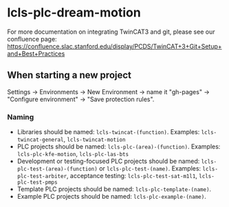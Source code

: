 # lcls-plc-dream-motion


For more documentation on integrating TwinCAT3 and git, please see our confluence page:
https://confluence.slac.stanford.edu/display/PCDS/TwinCAT+3+Git+Setup+and+Best+Practices

## When starting a new project



Settings -> Environments -> New Environment -> name it "gh-pages" -> "Configure environment" -> "Save protection rules".

### Naming

* Libraries should be named: ``lcls-twincat-(function)``. Examples: ``lcls-twincat-general``, ``lcls-twincat-motion``
* PLC projects should be named: ``lcls-plc-(area)-(function)``. Examples: ``lcls-plc-kfe-motion``, ``lcls-plc-las-bts``
* Development or testing-focused PLC projects should be named: ``lcls-plc-test-(area)-(function)`` or ``lcls-plc-test-(name)``. Examples: ``lcls-plc-test-arbiter``, acceptance testing: ``lcls-plc-test-sat-m1l1``, ``lcls-plc-test-pmps``
* Template PLC projects should be named: ``lcls-plc-template-(name)``.
* Example PLC projects should be named: ``lcls-plc-example-(name)``.
